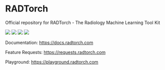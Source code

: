 
# RADTorch

Official repository for RADTorch - The Radiology Machine Learning Tool Kit

![](https://img.shields.io/badge/stable%20version-0.1.1_beta-blue)
![](https://img.shields.io/badge/nightly%20version-0.1.2_beta-yellow)
![](https://img.shields.io/badge/dependencies-up%20to%20date-brightgreen)
![](https://img.shields.io/badge/license-AGPL3.0-red)

Documentation: https://docs.radtorch.com

Feature Requests: https://requests.radtorch.com

Playground: https://playground.radtorch.com
